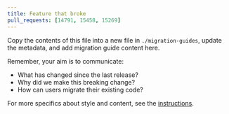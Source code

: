 ```yaml
---
title: Feature that broke
pull_requests: [14791, 15458, 15269]
---
```


Copy the contents of this file into a new file in `./migration-guides`, update the metadata, and add migration guide content here.

Remember, your aim is to communicate:

- What has changed since the last release?
- Why did we make this breaking change?
- How can users migrate their existing code?

For more specifics about style and content, see the [instructions](./migration_guides.md).
